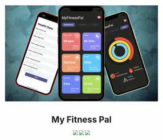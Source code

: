 <div align="center">
 
![INTRO](./mockup.jpg)

<h1 align="center">My Fitness Pal</h1>

[![](https://img.shields.io/badge/Made_with-Swift-red?style=for-the-badge&logo=Swift)](https://nodejs.org/en/)
[![](https://img.shields.io/badge/IDE-Visual_Studio_Code-purple?style=for-the-badge&logo=visual-studio-code)](https://code.visualstudio.com/  "Visual Studio Code")
[![](https://img.shields.io/badge/Database-Firestore-yellow?style=for-the-badge&logo=Firebase)](https://firebase.google.com/docs/firestore)

</div>
